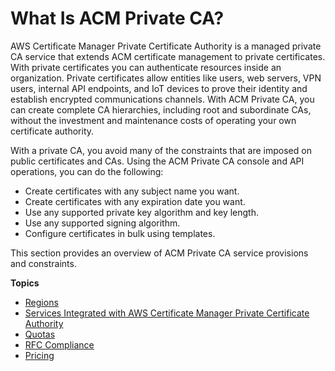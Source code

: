 # What Is ACM Private CA?<a name="PcaWelcome"></a>

AWS Certificate Manager Private Certificate Authority is a managed private CA service that extends ACM certificate management to private certificates\. With private certificates you can authenticate resources inside an organization\. Private certificates allow entities like users, web servers, VPN users, internal API endpoints, and IoT devices to prove their identity and establish encrypted communications channels\. With ACM Private CA, you can create complete CA hierarchies, including root and subordinate CAs, without the investment and maintenance costs of operating your own certificate authority\. 

With a private CA, you avoid many of the constraints that are imposed on public certificates and CAs\. Using the ACM Private CA console and API operations, you can do the following:
+ Create certificates with any subject name you want\.
+ Create certificates with any expiration date you want\.
+ Use any supported private key algorithm and key length\.
+ Use any supported signing algorithm\.
+ Configure certificates in bulk using templates\.

This section provides an overview of ACM Private CA service provisions and constraints\.

**Topics**
+ [Regions](PcaRegions.md)
+ [Services Integrated with AWS Certificate Manager Private Certificate Authority](PcaIntegratedServices.md)
+ [Quotas](PcaLimits.md)
+ [RFC Compliance](RFC-compliance.md)
+ [Pricing](PcaPricing.md)